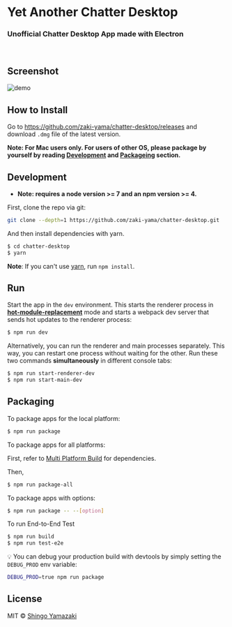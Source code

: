Yet Another Chatter Desktop
===========================

### Unofficial Chatter Desktop App made with Electron

<br/>

## Screenshot

![demo](./resources/screenshot.gif)

## How to Install

Go to https://github.com/zaki-yama/chatter-desktop/releases and download `.dmg` file of the latest version.

**Note: For Mac users only. For users of other OS, please package by yourself by reading [Development](#Development) and [Packageing](#Packaging) section.**

## Development

* **Note: requires a node version >= 7 and an npm version >= 4.**

First, clone the repo via git:

```bash
git clone --depth=1 https://github.com/zaki-yama/chatter-desktop.git
```

And then install dependencies with yarn.

```bash
$ cd chatter-desktop
$ yarn
```
**Note**: If you can't use [yarn](https://github.com/yarnpkg/yarn), run `npm install`.

## Run

Start the app in the `dev` environment. This starts the renderer process in [**hot-module-replacement**](https://webpack.js.org/guides/hmr-react/) mode and starts a webpack dev server that sends hot updates to the renderer process:

```bash
$ npm run dev
```

Alternatively, you can run the renderer and main processes separately. This way, you can restart one process without waiting for the other. Run these two commands **simultaneously** in different console tabs:

```bash
$ npm run start-renderer-dev
$ npm run start-main-dev
```

## Packaging

To package apps for the local platform:

```bash
$ npm run package
```

To package apps for all platforms:

First, refer to [Multi Platform Build](https://www.electron.build/multi-platform-build) for dependencies.

Then,
```bash
$ npm run package-all
```

To package apps with options:

```bash
$ npm run package -- --[option]
```

To run End-to-End Test

```bash
$ npm run build
$ npm run test-e2e
```

:bulb: You can debug your production build with devtools by simply setting the `DEBUG_PROD` env variable:
```bash
DEBUG_PROD=true npm run package
```


## License
MIT © [Shingo Yamazaki](https://github.com/zaki-yama)
